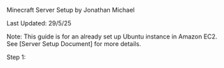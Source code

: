 Minecraft Server Setup
by Jonathan Michael

Last Updated: 29/5/25

Note: This guide is for an already set up Ubuntu instance in Amazon EC2. See [Server Setup Document] for more details.  

Step 1:
    
